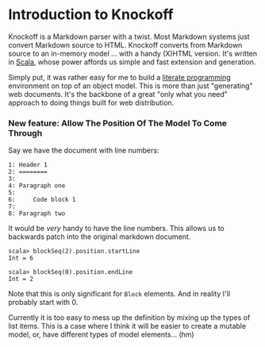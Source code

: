 Introduction to Knockoff
========================

Knockoff is a Markdown parser with a twist. Most Markdown systems just convert
Markdown source to HTML. Knockoff converts from Markdown source to an
in-memory model ... with a handy (X)HTML version. It's written in [Scala][1],
whose power affords us simple and fast extension and generation.

Simply put, it was rather easy for me to build a [literate programming][2]
environment on top of an object model. This is more than just "generating" web
documents. It's the backbone of a great "only what you need" approach to doing
things built for web distribution.

[1]: http://scala-lang.org
[2]: http://tristanhunt.com/projects/literable


### New feature: Allow The Position Of The Model To Come Through

Say we have the document with line numbers:

    1: Header 1
    2: ========
    3:
    4: Paragraph one
    5:
    6:     Code block 1
    7:
    8: Paragraph two

It would be _very_ handy to have the line numbers. This allows us to backwards
patch into the original markdown document.

    scala> blockSeq(2).position.startLine
    Int = 6
    
    scala> blockSeq(0).position.endLine
    Int = 2

Note that this is only significant for `Block` elements. And in reality I'll
probably start with 0.


Currently it is too easy to mess up the definition by mixing up the types of list
items. This is a case where I think it will be easier to create a mutable model, or,
have different types of model elements... (hm)